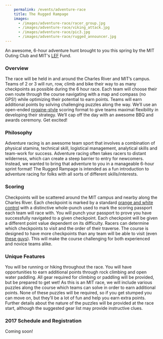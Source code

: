 ```yaml
---
    permalink: /events/adventure-race
    title: The Rugged Rampage
    images:
      - /images/adventure-race/racer_group.jpg
      - /images/adventure-race/viking_attack.jpg
      - /images/adventure-race/pic3.jpg
      - /images/adventure-race/rugged_announcer.jpg
---
```


An awesome, 6-hour adventure hunt brought to you this spring by the MIT Outing Club and MIT's [LEF](http://stuff.mit.edu/afs/athena/activity/a/asa/resources/large-events.html) Fund.

### Overview

The race will be held in and around the Charles River and MIT’s campus. Teams of 2 or 3 will run, row, climb and bike their way to as many checkpoints as possible during the 6 hour race. Each team will choose their own route through the course navigating with a map and compass (no GPS!) while optimizing their potential to earn points. Teams will earn additional points by solving challenging puzzles along the way. We’ll use an open-ended [rogaine-style](http://en.wikipedia.org/wiki/Rogaining) scoring format to give teams maximal flexibility in developing their strategy. We’ll cap off the day with an awesome BBQ and awards ceremony. Get excited!

### Philosophy

Adventure racing is an awesome team sport that involves a combination of physical stamina, technical skill, logistical management, analytical skills and team-work for success. Adventure racing often takes racers to distant wilderness, which can create a steep barrier to entry for newcomers. Instead, we wanted to bring that adventure to you in a manageable 6-hour sprint format! The Rugged Rampage is intended as a fun introduction to adventure racing for folks with all sorts of different skills/interests.

### Scoring

Checkpoints will be scattered around the MIT campus and nearby along the Charles River. Each checkpoint is marked by a standard [orange and white control](http://2.bp.blogspot.com/-wGVr3bIm6ZM/T2Xr2SW47WI/AAAAAAAAAKQ/g88uSAPQWkU/s1600/control.jpg) with a distinctive whole-punch used to mark the scoring passport each team will race with. You will punch your passport to prove you have successfully navigated to a given checkpoint. Each checkpoint will be given a different point value dependent on its difficulty. Racers can determine which checkpoints to visit and the order of their traverse. The course is designed to have more checkpoints than any team will be able to visit (even [these guys](http://web.mit.edu/matthewg/Public/adventures/)). This will make the course challenging for both experienced and novice teams alike.

### Unique Features

You will be running or hiking throughout the race. You will have opportunities to earn additional points through rock climbing and open water paddling. All gear required for climbing or paddling will be provided, but be prepared to get wet! As this is an MIT race, we will include various puzzles along the course which teams can solve in order to earn additional points. None of these puzzles will be required, so if you get stumped you can move on, but they’ll be a lot of fun and help you earn extra points. Further details about the nature of the puzzles will be provided at the race start, although the suggested gear list may provide instructive clues.

### 2017 Schedule and Registration

Coming soon!
